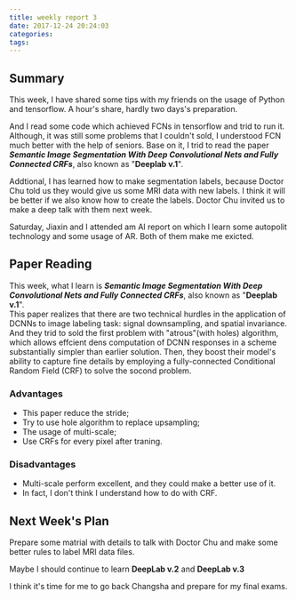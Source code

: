 ```yaml
---
title: weekly report 3
date: 2017-12-24 20:24:03
categories:
tags:
---
```


## Summary
This week, I have shared some tips with my friends on the usage of Python and tensorflow. A hour's share, hardly two days's preparation.

And I read some code which achieved FCNs in tensorflow and trid to run it. Although, it was still some problems that I couldn't sold, I understood FCN much better with the help of seniors. Base on it, I trid to read the paper _**Semantic Image Segmentation With Deep Convolutional Nets and Fully Connected CRFs**_, also known as "**Deeplab v.1**".

Addtional, I has learned how to make segmentation labels, because Doctor Chu told us they would give us some MRI data with new labels. I think it will be better if we also know how to create the labels. Doctor Chu invited us to make a deep talk with them next week.

Saturday, Jiaxin and I attended am AI report on which I learn some autopolit technology and some usage of AR. Both of them make me exicted.

## Paper Reading
This week, what I learn is _**Semantic Image Segmentation With Deep Convolutional Nets and Fully Connected CRFs**_, also known as "**Deeplab v.1**".   
This paper realizes that there are two technical hurdles in the application of DCNNs to image labeling task: signal downsampling, and spatial invariance. And they trid to sold the first problem with "atrous"(with holes) algorithm, which allows effcient dens computation of DCNN responses in a scheme substantially simpler than earlier solution. Then, they boost their model's ability to capture fine details by employing a fully-connected Conditional Random Field (CRF) to solve the socond problem.

### Advantages
- This paper reduce the stride;
- Try to use hole algorithm to replace upsampling;
- The usage of multi-scale;
- Use CRFs for every pixel after traning.

### Disadvantages
- Multi-scale perform excellent, and they could make a better use of it.
- In fact, I don't think I understand how to do with CRF.

## Next Week's Plan
Prepare some matrial with details to talk with Doctor Chu and make some better rules to label MRI data files.

Maybe I should continue to learn **DeepLab v.2** and **DeepLab v.3**

I think it's time for me to go back Changsha and prepare for my final exams.
